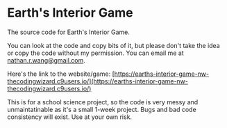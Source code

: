 # Earth's Interior Game

The source code for Earth's Interior Game.

You can look at the code and copy bits of it, but please don't take the idea or copy the code without my permission. You can email me at [nathan.r.wang@gmail.com](mailto:nathan.r.wang@gmail.com).

Here's the link to the website/game: [https://earths-interior-game-nw-thecodingwizard.c9users.io/](https://earths-interior-game-nw-thecodingwizard.c9users.io/)

This is for a school science project, so the code is very messy and unmaintatinable as it's a small 1-week project. Bugs and bad code consistency will exist. Use at your own risk.
